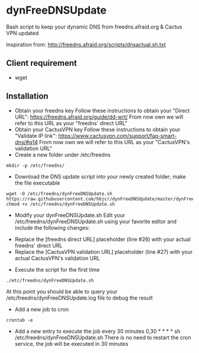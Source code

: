 # dynFreeDNSUpdate
Bash script to keep your dynamic DNS from freedns.afraid.org & Cactus VPN updated

Inspiration from: http://freedns.afraid.org/scripts/dnsactual.sh.txt

## Client requirement

- wget

## Installation

* Obtain your freedns key
Follow these instructions to obtain your "Direct URL": https://freedns.afraid.org/guide/dd-wrt/
From now own we will refer to this URL as your "freedns' direct URL"
* Obtain your CactusVPN key
Follow these instructions to obtain your "Validate IP link": https://www.cactusvpn.com/support/faq-smart-dns/#q14
From now own we will refer to this URL as your "CactusVPN's validation URL"
* Create a new folder under /etc/freedns
```
mkdir -p /etc/freedns/
```
* Download the DNS update script into your newly created folder; make the file executable
```
wget -O /etc/freedns/dynFreeDNSUpdate.sh https://raw.githubusercontent.com/hbjcr/dynFreeDNSUpdate/master/dynFreeDNSUpdate.sh
chmod +x /etc/freedns/dynFreeDNSUpdate.sh
```
* Modify your dynFreeDNSUpdate.sh
Edit your /etc/freedns/dynFreeDNSUpdate.sh using your favorite editor and include the following changes:
- Replace the [freedns direct URL] placeholder (line #26) with your actual freedns' direct URL
- Replace the [CactusVPN validation URL] placeholder (line #27) with your actual CactusVPN's validation URL
* Execute the script for the first time
```
./etc/freedns/dynFreeDNSUpdate.sh
```
At this point you should be able to query your /etc/freedns/dynFreeDNSUpdate.log file to debug the result
* Add a new job to cron
```
crontab -e
```
* Add a new entry to execute the job every 30 minutes
0,30 * * * * sh /etc/freedns/dynFreeDNSUpdate.sh
There is no need to restart the cron service, the job will be executed in 30 minutes

